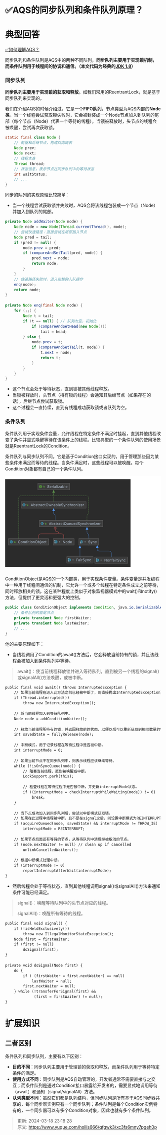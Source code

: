 # ✅AQS的同步队列和条件队列原理？

# 典型回答


[✅如何理解AQS？](https://www.yuque.com/hollis666/qfgwk3/qka9yt)



同步队列和条件队列是AQS中的两种不同队列，**同步队列主要用于实现锁机制，而条件队列用于线程间的协调和通信。（本文代码为经典的**[**JDK 1.8**](https://github.com/zxiaofan/JDK/blob/master/JDK1.8/src/java/util/concurrent/locks/AbstractQueuedSynchronizer.java#L1830)**）**



### 同步队列


**同步队列主要用于实现锁的获取和释放**。如我们常用的ReentrantLock，就是基于同步队列来实现的。

<font style="color:rgb(55, 65, 81);"></font>

我们在介绍AQS的时候介绍过，它是一个**FIFO队列**，节点类型为AQS内部的**Node类**。当一个线程尝试获取锁失败时，它会被封装成一个Node节点加入到队列的尾部（每个节点（Node）代表一个等待的线程）。当锁被释放时，头节点的线程会被唤醒，尝试再次获取锁。



```java
static final class Node {
    // 前驱和后继节点，构成双向链表
    Node prev;
    Node next;
    // 线程本身
    Thread thread;
    // 状态信息，表示节点在同步队列中的等待状态
    int waitStatus;
    // ...
}
```



同步的队列的实现原理比较简单：



+ 当一个线程尝试获取锁并失败时，AQS会将该线程包装成一个节点（Node）并加入到队列的尾部。



```java
private Node addWaiter(Node mode) {
    Node node = new Node(Thread.currentThread(), mode);
    // 尝试快速路径：直接尝试在尾部插入节点
    Node pred = tail;
    if (pred != null) {
        node.prev = pred;
        if (compareAndSetTail(pred, node)) {
            pred.next = node;
            return node;
        }
    }
    // 快速路径失败时，进入完整的入队操作
    enq(node);
    return node;
}

private Node enq(final Node node) {
    for (;;) {
        Node t = tail;
        if (t == null) { // 队列为空，初始化
            if (compareAndSetHead(new Node()))
                tail = head;
        } else {
            node.prev = t;
            if (compareAndSetTail(t, node)) {
                t.next = node;
                return t;
            }
        }
    }
}
```

+ 这个节点会处于等待状态，直到锁被其他线程释放。
+ 当锁被释放时，头节点（持有锁的线程）会通知其后继节点（如果存在的话），后继节点尝试获取锁。
+ 这个过程会一直持续，直到有线程成功获取锁或者队列为空。



### 条件队列


条件队列用于实现条件变量，允许线程在特定条件不满足时挂起，直到其他线程改变了条件并显式唤醒等待在该条件上的线程。比较典型的一个条件队列的使用场景就是ReentrantLock的Condition。

<font style="color:rgb(55, 65, 81);"></font>

条件队列与同步队列不同，它是基于Condition接口实现的，用于管理那些因为某些条件未满足而等待的线程。当条件满足时，这些线程可以被唤醒。每个Condition对象都有自己的一个条件队列。



![1704527213375-e9cfffe7-0819-4de8-bd05-1f80449a6876.png](./img/PyCQj833FM2XBOKE/1704527213375-e9cfffe7-0819-4de8-bd05-1f80449a6876-564426.png)



ConditionObject是AQS的一个内部类，用于实现条件变量。条件变量是并发编程中一种用于线程间通信的机制，它允许一个或多个线程在特定条件成立之前等待，同时释放相关的锁。这在某种程度上类似于对象监视器模式中的wait()和notify()方法，但提供了更灵活和更强大的控制。



```java
public class ConditionObject implements Condition, java.io.Serializable {
    // 条件队列的首尾节点
    private transient Node firstWaiter;
    private transient Node lastWaiter;
    // ...
}

```



他的主要原理如下：



+ 当线程调用了Condition的await()方法后，它会释放当前持有的锁，并且该线程会被加入到条件队列中等待。



> await()：使当前线程释放锁并进入等待队列，直到被另一个线程的signal()或signalAll()方法唤醒，或被中断。
>



```latex
public final void await() throws InterruptedException {
    // 如果当前线程在进入此方法之前已经被中断了，则直接抛出InterruptedException异常。
    if (Thread.interrupted())
        throw new InterruptedException();
    
    // 将当前线程加入到等待队列中。
    Node node = addConditionWaiter();
    
    // 释放当前线程所持有的锁，并返回释放前的状态，以便以后可以重新获取到相同数量的锁。
    int savedState = fullyRelease(node);
    
    // 中断模式，用于记录线程在等待过程中是否被中断。
    int interruptMode = 0;
    
    // 如果当前节点不在同步队列中，则表示线程应该继续等待。
    while (!isOnSyncQueue(node)) {
        // 阻塞当前线程，直到被唤醒或中断。
        LockSupport.park(this);
        
        // 检查线程在等待过程中是否被中断，并更新interruptMode状态。
        if ((interruptMode = checkInterruptWhileWaiting(node)) != 0)
            break;
    }
    
    // 当节点成功加入到同步队列后，尝试以中断模式获取锁。
    // 如果在此过程中线程被中断，且不是在signal之后，则设置中断模式为REINTERRUPT。
    if (acquireQueued(node, savedState) && interruptMode != THROW_IE)
        interruptMode = REINTERRUPT;
    
    // 如果节点后面还有等待的节点，从等待队列中清理掉被取消的节点。
    if (node.nextWaiter != null) // clean up if cancelled
        unlinkCancelledWaiters();
    
    // 根据中断模式处理中断。
    if (interruptMode != 0)
        reportInterruptAfterWait(interruptMode);
}

```



+ 然后线程会处于等待状态，直到其他线程调用signal()或signalAll()方法来通知条件可能已经满足。



> signal()：唤醒等待队列中的头节点对应的线程。
>
> signalAll()：唤醒所有等待的线程。
>



```latex
public final void signal() {
    if (!isHeldExclusively())
        throw new IllegalMonitorStateException();
    Node first = firstWaiter;
    if (first != null)
        doSignal(first);
}

private void doSignal(Node first) {
    do {
        if ( (firstWaiter = first.nextWaiter) == null)
            lastWaiter = null;
        first.nextWaiter = null;
    } while (!transferForSignal(first) &&
             (first = firstWaiter) != null);
}
```



# 扩展知识


## 二者区别


条件队列和同步队列，主要有以下区别：



+ **目的不同**：同步队列主要用于管理锁的获取和释放，而条件队列用于等待特定条件的满足。
+ **使用方式不同**：同步队列是AQS自动管理的，开发者通常不需要直接与之交互；而条件队列是通过Condition接口暴露给开发者的，需要显式地调用等待（await）和通知（signal/signalAll）方法。
+ **队列类型不同**：虽然它们都是队列结构，但同步队列是所有基于AQS同步器共享的，每个同步器实例只有一个同步队列；条件队列是每个Condition实例特有的，一个同步器可以有多个Condition对象，因此也就有多个条件队列。



> 更新: 2024-03-18 23:18:28  
> 原文: <https://www.yuque.com/hollis666/qfgwk3/xc3fs6mny7pgeh0p>